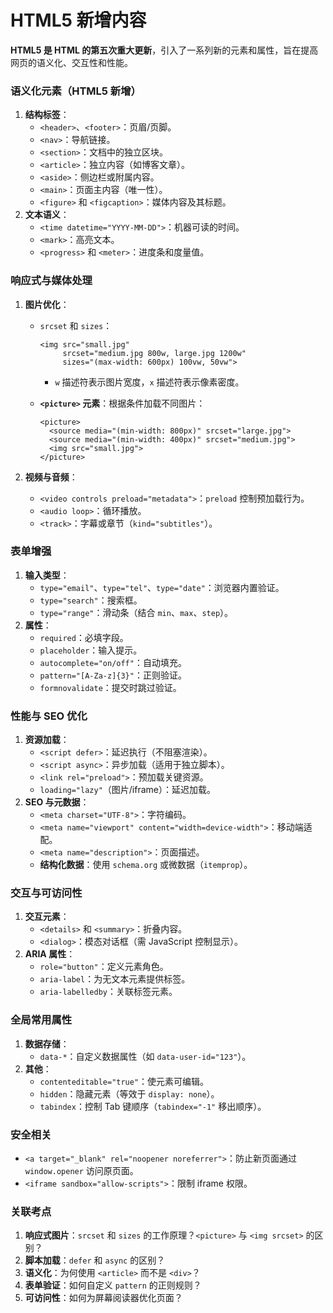 # HTML5 新增内容

**HTML5 是 HTML 的第五次重大更新**，引入了一系列新的元素和属性，旨在提高网页的语义化、交互性和性能。

### **语义化元素（HTML5 新增）**

1. **结构标签**：
   - `<header>`、`<footer>`：页眉/页脚。
   - `<nav>`：导航链接。
   - `<section>`：文档中的独立区块。
   - `<article>`：独立内容（如博客文章）。
   - `<aside>`：侧边栏或附属内容。
   - `<main>`：页面主内容（唯一性）。
   - `<figure>` 和 `<figcaption>`：媒体内容及其标题。
2. **文本语义**：
   - `<time datetime="YYYY-MM-DD">`：机器可读的时间。
   - `<mark>`：高亮文本。
   - `<progress>` 和 `<meter>`：进度条和度量值。

### **响应式与媒体处理**

1. **图片优化**：

   - `srcset` 和 `sizes`：

     ```
     <img src="small.jpg"
          srcset="medium.jpg 800w, large.jpg 1200w"
          sizes="(max-width: 600px) 100vw, 50vw">
     ```

     - `w` 描述符表示图片宽度，`x` 描述符表示像素密度。

   - **`<picture>` 元素**：根据条件加载不同图片：

     ```
     <picture>
       <source media="(min-width: 800px)" srcset="large.jpg">
       <source media="(min-width: 400px)" srcset="medium.jpg">
       <img src="small.jpg">
     </picture>
     ```

2. **视频与音频**：

   - `<video controls preload="metadata">`：`preload` 控制预加载行为。
   - `<audio loop>`：循环播放。
   - `<track>`：字幕或章节（`kind="subtitles"`）。

### **表单增强**

1. **输入类型**：
   - `type="email"`、`type="tel"`、`type="date"`：浏览器内置验证。
   - `type="search"`：搜索框。
   - `type="range"`：滑动条（结合 `min`、`max`、`step`）。
2. **属性**：
   - `required`：必填字段。
   - `placeholder`：输入提示。
   - `autocomplete="on/off"`：自动填充。
   - `pattern="[A-Za-z]{3}"`：正则验证。
   - `formnovalidate`：提交时跳过验证。

### **性能与 SEO 优化**

1. **资源加载**：
   - `<script defer>`：延迟执行（不阻塞渲染）。
   - `<script async>`：异步加载（适用于独立脚本）。
   - `<link rel="preload">`：预加载关键资源。
   - `loading="lazy"`（图片/iframe）：延迟加载。
2. **SEO 与元数据**：
   - `<meta charset="UTF-8">`：字符编码。
   - `<meta name="viewport" content="width=device-width">`：移动端适配。
   - `<meta name="description">`：页面描述。
   - **结构化数据**：使用 `schema.org` 或微数据（`itemprop`）。

### **交互与可访问性**

1. **交互元素**：
   - `<details>` 和 `<summary>`：折叠内容。
   - `<dialog>`：模态对话框（需 JavaScript 控制显示）。
2. **ARIA 属性**：
   - `role="button"`：定义元素角色。
   - `aria-label`：为无文本元素提供标签。
   - `aria-labelledby`：关联标签元素。

### **全局常用属性**

1. **数据存储**：
   - `data-*`：自定义数据属性（如 `data-user-id="123"`）。
2. **其他**：
   - `contenteditable="true"`：使元素可编辑。
   - `hidden`：隐藏元素（等效于 `display: none`）。
   - `tabindex`：控制 Tab 键顺序（`tabindex="-1"` 移出顺序）。

### **安全相关**

- `<a target="_blank" rel="noopener noreferrer">`：防止新页面通过 `window.opener` 访问原页面。
- `<iframe sandbox="allow-scripts">`：限制 iframe 权限。

### 关联考点

1. **响应式图片**：`srcset` 和 `sizes` 的工作原理？`<picture>` 与 `<img srcset>` 的区别？
2. **脚本加载**：`defer` 和 `async` 的区别？
3. **语义化**：为何使用 `<article>` 而不是 `<div>`？
4. **表单验证**：如何自定义 `pattern` 的正则规则？
5. **可访问性**：如何为屏幕阅读器优化页面？
